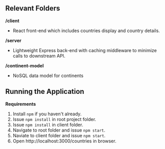 ## Relevant Folders
**/client**
* React front-end which includes countries display and country details.

**/server**
* Lightweight Express back-end with caching middleware to minimize calls to downstream API.

**/continent-model**
* NoSQL data model for continents

## Running the Application
**Requirements**

1. Install `npm` if you haven't already.
2. Issue `npm install` in root project folder.
3. Issue `npm install` in client folder.
5. Navigate to root folder and issue `npm start`.
6. Naviate to client folder and issue `npm start`.
7. Open http://localhost:3000/countries in browser.
